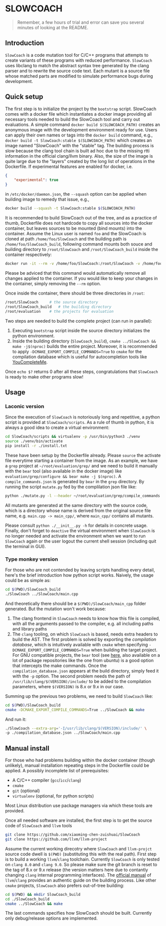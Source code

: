 # SLOWCOACH

> Remember, a few hours of trial and error can save you several minutes of looking at the README.

## Introduction
`SlowCoach` is a code mutation tool for C/C++ programs that attempts to create variants of these programs with reduced performance.
`SlowCoach` uses libclang to match the abstract syntax tree generated by the clang parser and to rewrite the source code text.
Each mutant is a source file whose matched parts are modified to simulate performance bugs during development.

## Quick setup

The first step is to initialize the project by the `bootstrap` script.
SlowCoach comes with a docker file which instantiates a docker image providing all necessary tools needed to build the SlowCoach tool and carry out evaluations.
A simple command `docker build $(SLOWCOACH_PATH)` creates an anonymous image with the development environment ready for use.
Users can apply their own names or tags into the `docker build` command, e.g., `docker build -t SlowCoach:stable $(SLOWCOACH_PATH)` which creates an image named "SlowCoach" with the "stable" tag.
The building process is slow because the clang tool chain is built ad hoc due to the missing rtti information in the official clang/llvm binary.
Also, the size of the image is quite large due to the "layers" created by the long list of operations in the Dockerfile.
If experimental features are enabled for docker, i.e.
```json
{
	"experimental": true
}
```
in `/etc/docker/daemon.json`, the `--squash` option can be applied when building image to remedy that issue, e.g.,
```bash
docker build --squash -t SlowCoach:stable $(SLOWCOACH_PATH)
```

It is recommended to build SlowCoach out of the tree, and as a practice of thumb, Dockerfile does not hardcode to copy all sources into the docker container, but leaves sources to be mounted (bind mounts) into the container.
Assume the Linux user is named `foo` and the SlowCoach is cloned at path `/home/foo/SlowCoach` and the building path is `/home/foo/SlowCoach_build`, following command mounts both souce and building directory to `/root/SlowCoach` and `/root/SlowCoach_build` inside the container respectively:
```bash
docker run -it --rm -v /home/foo/SlowCoach:/root/SlowCoach -v /home/foo/SlowCoach_build:/root/SlowCoach_build SlowCoach
```
Please be adviced that this command would automatically remove all changes applied to the container.
If you would like to keep your changes in the container, simply removing the `--rm` option.

Once inside the container, there should be three directories in `/root`:
```bash
/root/SlowCoach		# the source directory
/root/SlowCoach_build	# the building directory
/root/evaluation	# the projects for evaluation
```
Two steps are needed to build the complete project (can run in parallel):
1. Executing `bootstrap` script inside the source directory initializes the python environment.
2. Inside the building directory (`SlowCoach_build`), `cmake ../SlowCoach && make -j$(nproc)` builds the entire project.
Moreover, it is recommended to apply `-DCMAKE_EXPORT_COMPILE_COMMANDS=True` to `cmake` for the compilation database which is useful for autocompletion tools like [YouCompleteMe](https://github.com/ycm-core/YouCompleteMe).

Once `echo $?` returns 0 after all these steps, congratulations that `SlowCoach` is ready to make other programs slow!

## Usage

### Laconic version
Since the execution of `SlowCoach` is notoriously long and repetitive, a python script is provided at `SlowCoach/scripts`.
As a rule of thumb in python, it is always a good idea to create a virtual environment:
```bash
cd SlowCoach/scripts && virtualenv -p /usr/bin/python3 ./venv
source ./venv/bin/activate
pip install -r ./install.txt
```
These have been setup by the Dockerfile already.
Please `source` the activate file everytime starting a container from the image.
As an example, we have a `grep` project at `~/root/evaluation/grep/` and we need to build it manually with the `bear` tool (also available in the docker image) like `evaluation/grep/configure && bear make -j $(nproc)`.
A `compile_commands.json` is generated by `bear` in the `grep` directory.
By running the script `mutate.py` fed by the complilation json file like:
```bash
python ./mutate.py -l --header ~/root/evaluation/grep/compile_commands.json
```
All mutants are generated at the same directory with the source code, which is a directory whose name is derived from the original source file name, e.g. `main.cpp -> main_cpp/`, where `main_cpp/` contains all mutants.

Please consult `python ./__init__.py -h` for details in concrete usage.
Finally, don't forget to `deactive` the virtual environment when `SlowCoach` is no longer needed and activate the environment when we want to run `SlowCoach` again or the user logout the current shell session (including quit the terminal in GUI).

### Type monkey version
For those who are not contended by leaving scripts handling every detail, here's the brief introduction how python script works.
Naively, the usage could be as simple as:
```bash
cd $(PWD)/SlowCoach_build
./SlowCoach ../SlowCoach/main.cpp
```
And theoretically there should be a `$(PWD)/SlowCoach/main_cpp` folder generated.
But the mutation won't work because:
1. The clang frontend in `SlowCoach` needs to know how this file is compiled, with all the arguments passed to the compiler, e.g. all including paths and library paths
2. The `clang` tooling, on which `SlowCoach` is based, needs extra headers to build the AST.
The first problem is solved by exporting the _compilation database_, which is intuitively available with `cmake` when specifying `-DCMAKE_EXPORT_COMPILE_COMMANDS=True` when building the target project.
For GNU compatible projects, the `bear` tool (see [here](https://github.com/rizsotto/Bear), also available on a lot of package repositories like the one from ubuntu) is a good option that intercepts the make commands.
Once the `compilation_database.json` appears at the build directory, simply feed it with the `-p` option.
The second problem needs the path of `/usr/lib/clang/$(VERSION)/include/` to be added to the compilation parameters, where `$(VERSION)` is 8.x or 9.x in our case.

Summing up the previous two problems, we need to build `SlowCoach` like:
```bash
cd $(PWD)/SlowCoach_build
cmake -DCMAKE_EXPORT_COMPILE_COMMANDS=True ../SlowCoach && make
```
And run it:
```bash
./SlowCoach --extra-arg='-I/usr/lib/clang/$(VERSION)/include/' \
-p ./compilation_database.json ../SlowCoach/main.cpp
```

## Manual install
For those who had problems building within the docker container (though unlikely), manual installation repeating steps in the Dockerfile could be applied.
A possibly incomplete list of prerequisites:
* A C/C++ compiler (`gcc`/`icc`/`clang`)
* `cmake`
* `git` (optional)
* `virtualenv` (optional, for python scripts)

Most Linux distribution use package managers via which these tools are provided.

Once all needed software are installed, the first step is to get the source code of `SlowCoach` and `llvm` tools
```bash
git clone https://github.com/xiaoming-chen-zuishuai/SlowCoach
git clone https://github.com/llvm/llvm-project
```
Assume the current working direcotry where `SlowCoach` and `llvm-projct` source code dwell is `$(PWD)` (substituting this with the real path).
First step is to build a working `llvm`/`clang` toolchain.
Currently `SlowCoach` is only tested on `clang 8.0` and `clang 9.0`.
So please make sure the git branch is reset to the tag of 8.x or 9.x release (the version matters here due to contantly changing `clang` internal programming interfaces).
The [official manual](https://clang.llvm.org/get_started.html) of `llvm`/`clang` provides an authentic guide on the building process.
Like other `cmake` projects, `SlowCoach` also prefers out-of-tree building:
```bash
cd $(PWD) && mkdir SlowCoach_build
cd ./SlowCoach_build
cmake ../SlowCoach && make
```
The last commands specifies how SlowCoach should be built.
Currently only debug/release options are implemented.
